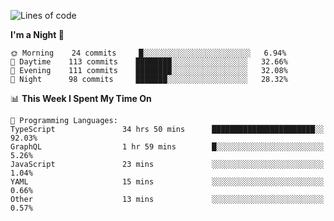 <!--START_SECTION:waka-->
![Lines of code](https://img.shields.io/badge/From%20Hello%20World%20I%27ve%20Written-634995%20lines%20of%20code-blue)

**I'm a Night 🦉** 

```text
🌞 Morning    24 commits     █░░░░░░░░░░░░░░░░░░░░░░░░   6.94% 
🌆 Daytime    113 commits    ████████░░░░░░░░░░░░░░░░░   32.66% 
🌃 Evening    111 commits    ████████░░░░░░░░░░░░░░░░░   32.08% 
🌙 Night      98 commits     ███████░░░░░░░░░░░░░░░░░░   28.32%

```


📊 **This Week I Spent My Time On** 

```text
💬 Programming Languages: 
TypeScript               34 hrs 50 mins      ███████████████████████░░   92.03% 
GraphQL                  1 hr 59 mins        █░░░░░░░░░░░░░░░░░░░░░░░░   5.26% 
JavaScript               23 mins             ░░░░░░░░░░░░░░░░░░░░░░░░░   1.04% 
YAML                     15 mins             ░░░░░░░░░░░░░░░░░░░░░░░░░   0.66% 
Other                    13 mins             ░░░░░░░░░░░░░░░░░░░░░░░░░   0.57%

```


<!--END_SECTION:waka-->
